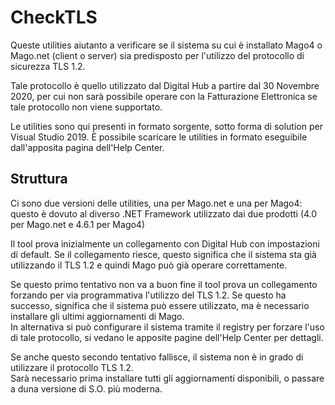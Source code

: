 # CheckTLS
Queste utilities aiutanto a verificare se il sistema su cui è installato Mago4 o Mago.net (client o server) sia predisposto per l'utilizzo del protocollo di sicurezza TLS 1.2.

Tale protocollo è quello utilizzato dal Digital Hub a partire dal 30 Novembre 2020, per cui non sarà possibile operare con la Fatturazione Elettronica se tale protocollo non viene supportato.

Le utilities sono qui presenti in formato sorgente, sotto forma di solution per Visual Studio 2019. È possibile scaricare le utilities in formato eseguibile dall'apposita pagina dell'Help Center.

## Struttura
Ci sono due versioni delle utilities, una per Mago.net e una per Mago4: questo è dovuto al diverso .NET Framework utilizzato dai due prodotti (4.0 per Mago.net e 4.6.1 per Mago4)

Il tool prova inizialmente un collegamento con Digital Hub con impostazioni di default. Se il collegamento riesce, questo significa che il sistema sta già utilizzando il TLS 1.2 e quindi Mago può già operare correttamente.

Se questo primo tentativo non va a buon fine il tool prova un collegamento forzando per via programmativa l'utilizzo del TLS 1.2. Se questo ha successo, significa che il sistema può essere utilizzato, ma è necessario installare gli ultimi aggiornamenti di Mago.  
In alternativa si può configurare il sistema tramite il registry per forzare l'uso di tale protocollo, si vedano le apposite pagine dell'Help Center per dettagli.

Se anche questo secondo tentativo fallisce, il sistema non è in grado di utilizzare il protocollo TLS 1.2.  
Sarà necessario prima installare tutti gli aggiornamenti disponibili, o passare a duna versione di S.O. più moderna.
